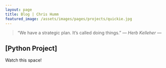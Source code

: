 ```yaml
---
layout: page
title: Blog | Chris Humm
featured_image: /assets/images/pages/projects/quickie.jpg
---
```


>“We have a strategic plan. It’s called doing things.” <cite>― Herb Kelleher ―</cite>

## [Python Project]

Watch this space! 

